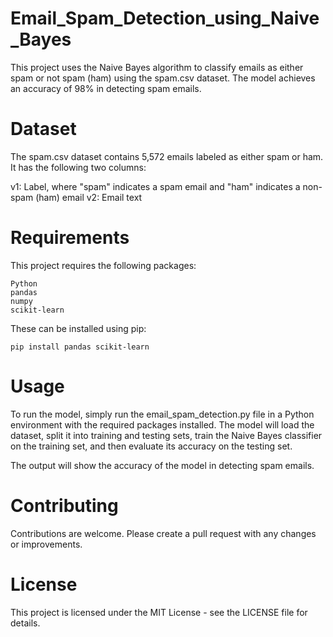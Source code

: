 # Email_Spam_Detection_using_Naive_Bayes

This project uses the Naive Bayes algorithm to classify emails as either spam or not spam (ham) using the spam.csv dataset. The model achieves an accuracy of 98% in detecting spam emails.

# Dataset
The spam.csv dataset contains 5,572 emails labeled as either spam or ham. It has the following two columns:

v1: Label, where "spam" indicates a spam email and "ham" indicates a non-spam (ham) email
v2: Email text

# Requirements
This project requires the following packages:

    Python
    pandas
    numpy
    scikit-learn
    
These can be installed using pip:

    pip install pandas scikit-learn

# Usage
To run the model, simply run the email_spam_detection.py file in a Python environment with the required packages installed. The model will load the dataset, split it into training and testing sets, train the Naive Bayes classifier on the training set, and then evaluate its accuracy on the testing set.

The output will show the accuracy of the model in detecting spam emails.

# Contributing
Contributions are welcome. Please create a pull request with any changes or improvements.

# License
This project is licensed under the MIT License - see the LICENSE file for details.
